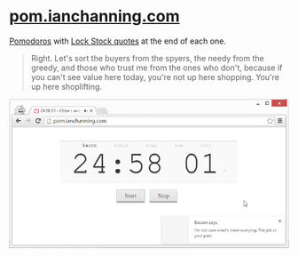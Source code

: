 # [pom.ianchanning.com](http://pom.ianchanning.com)
[Pomodoros](http://pomodorotechnique.com) with [Lock Stock quotes](http://www.imdb.com/title/tt0120735/quotes) at the end of each one.

> Right. Let's sort the buyers from the spyers, the needy from the greedy, and those who trust me from the ones who don't, because if you can't see value here today, you're not up here shopping. You're up here shoplifting.

![Screenshot](images/screenshot.png)

